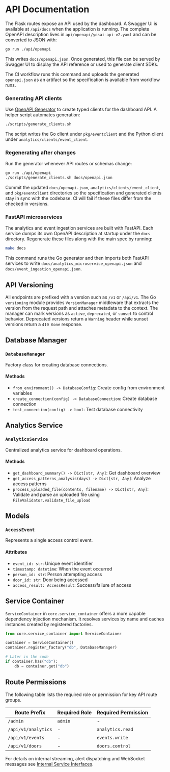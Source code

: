 # API Documentation

The Flask routes expose an API used by the dashboard. A Swagger UI is
available at `/api/docs` when the application is running. The complete
OpenAPI description lives in `api/openapi/yosai-api-v2.yaml` and can be
converted to JSON with:

```bash
go run ./api/openapi
```

This writes `docs/openapi.json`. Once generated, this file can be served
by Swagger UI to display the API reference or used to generate client SDKs.

The CI workflow runs this command and uploads the generated `openapi.json` as an
artifact so the specification is available from workflow runs.

### Generating API clients

Use [OpenAPI Generator](https://openapi-generator.tech/) to create typed clients
for the dashboard API. A helper script automates generation:

```bash
./scripts/generate_clients.sh
```

The script writes the Go client under `pkg/eventclient` and the Python client
under `analytics/clients/event_client`.

### Regenerating after changes
Run the generator whenever API routes or schemas change:

```bash
go run ./api/openapi
./scripts/generate_clients.sh docs/openapi.json
```

Commit the updated `docs/openapi.json`, `analytics/clients/event_client`, and
`pkg/eventclient` directories so the specification and generated clients stay in
sync with the codebase. CI will fail if these files differ from the checked in
versions.

### FastAPI microservices

The analytics and event ingestion services are built with FastAPI. Each
service dumps its own OpenAPI description at startup under the `docs`
directory. Regenerate these files along with the main spec by running:

```bash
make docs
```

This command runs the Go generator and then imports both FastAPI services to
write `docs/analytics_microservice_openapi.json` and
`docs/event_ingestion_openapi.json`.


## API Versioning

All endpoints are prefixed with a version such as `/v1` or `/api/v1`.
The Go `versioning` module provides `VersionManager` middleware that extracts
the version from the request path and attaches metadata to the context. The
manager can mark versions as `active`, `deprecated`, or `sunset` to control
behavior. Deprecated versions return a `Warning` header while sunset versions
return a `410 Gone` response.

## Database Manager

### `DatabaseManager`

Factory class for creating database connections.

#### Methods

- `from_environment() -> DatabaseConfig`: Create config from environment variables
- `create_connection(config) -> DatabaseConnection`: Create database connection
- `test_connection(config) -> bool`: Test database connectivity

## Analytics Service

### `AnalyticsService`

Centralized analytics service for dashboard operations.

#### Methods

- `get_dashboard_summary() -> Dict[str, Any]`: Get dashboard overview
- `get_access_patterns_analysis(days) -> Dict[str, Any]`: Analyze access patterns
- `process_uploaded_file(contents, filename) -> Dict[str, Any]`: Validate and parse an uploaded file using `FileValidator.validate_file_upload`

## Models

### `AccessEvent`

Represents a single access control event.

#### Attributes

- `event_id: str`: Unique event identifier
- `timestamp: datetime`: When the event occurred
- `person_id: str`: Person attempting access
- `door_id: str`: Door being accessed
- `access_result: AccessResult`: Success/failure of access

## Service Container

`ServiceContainer` in `core.service_container` offers a more capable
dependency injection mechanism. It resolves services by name and caches
instances created by registered factories.

```python
from core.service_container import ServiceContainer

container = ServiceContainer()
container.register_factory("db", DatabaseManager)

# Later in the code
if container.has("db"):
    db = container.get("db")
```

## Route Permissions

The following table lists the required role or permission for key API route groups.

| Route Prefix | Required Role | Required Permission |
|--------------|---------------|--------------------|
| `/admin` | `admin` | - |
| `/api/v1/analytics` | - | `analytics.read` |
| `/api/v1/events` | - | `events.write` |
| `/api/v1/doors` | - | `doors.control` |

For details on internal streaming, alert dispatching and WebSocket messages see
[Internal Service Interfaces](internal_services.md).
